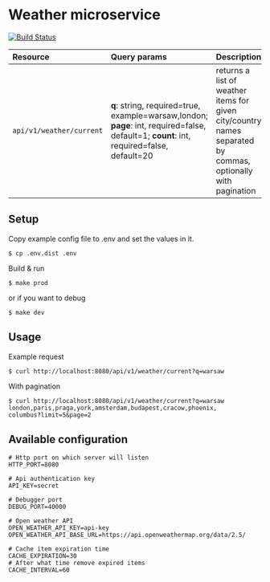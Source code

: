 # Weather microservice
[![Build Status](https://travis-ci.com/agolebiowska/QWdhdGEgR29sZWJpb3dza2EgcmVjcnVpdG1lbnQgdGFzaw.svg?token=QSjVjvu4k42S8s1cw14C&branch=master)](https://travis-ci.com/agolebiowska/QWdhdGEgR29sZWJpb3dza2EgcmVjcnVpdG1lbnQgdGFzaw)

| Resource                 | Query params| Description|
|:-------------------------|:------------|:-----------|
| `api/v1/weather/current` | **q**: string, required=true, example=warsaw,london; **page**: int, required=false, default=1; **count**: int, required=false, default=20 |returns a list of weather items for given city/country names separated by commas, optionally with pagination|
                                                                                                                    
                                                                                                             

## Setup

Copy example config file to .env and set the values in it.

```shell
$ cp .env.dist .env
```

Build & run

```shell
$ make prod
```

or if you want to debug

```shell
$ make dev
```

## Usage
Example request
```shell
$ curl http://localhost:8080/api/v1/weather/current?q=warsaw
```
With pagination
```shell
$ curl http://localhost:8080/api/v1/weather/current?q=warsaw
london,paris,praga,york,amsterdam,budapest,cracow,phoenix,
columbus?limit=5&page=2
```

## Available configuration
```.env
# Http port on which server will listen
HTTP_PORT=8080

# Api authentication key
API_KEY=secret

# Debugger port
DEBUG_PORT=40000

# Open weather API
OPEN_WEATHER_API_KEY=api-key
OPEN_WEATHER_API_BASE_URL=https://api.openweathermap.org/data/2.5/

# Cache item expiration time
CACHE_EXPIRATION=30
# After what time remove expired items
CACHE_INTERVAL=60
```
